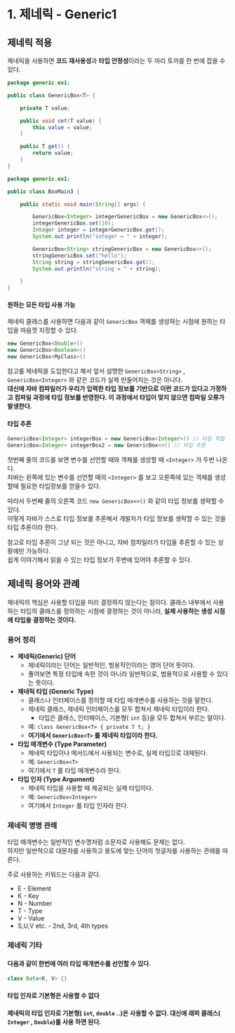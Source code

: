 # 1. 제네릭 - Generic1

## 제네릭 적용&#x20;

제네릭을 사용하면 **코드 재사용성**과 **타입 안정성**이라는 두 마리 토끼를 한 번에 잡을 수 있다.&#x20;

```java
package generic.ex1;

public class GenericBox<T> {

    private T value;

    public void set(T value) {
        this.value = value;
    }

    public T get() {
        return value;
    }
}
```

```java
package generic.ex1;

public class BoxMain3 {

    public static void main(String[] args) {

        GenericBox<Integer> integerGenericBox = new GenericBox<>();
        integerGenericBox.set(10);
        Integer integer = integerGenericBox.get();
        System.out.println("integer = " + integer);

        GenericBox<String> stringGenericBox = new GenericBox<>();
        stringGenericBox.set("hello");
        String string = stringGenericBox.get();
        System.out.println("string = " + string);

    }
}
```

#### 원하는 모든 타입 사용 가능&#x20;

제네릭 클래스를 사용하면 다음과 같이 `GenericBox` 객체를 생성하는 시점에 원하는 타입을 마음껏 지정할 수 있다.&#x20;

```java
new GenericBox<Double>()
new GenericBox<Boolean>()
new GenericBox<MyClass>()
```

참고롤 제네릭을 도입한다고 해서 앞서 설명한 `GenericBox<String>` , `GenericBox<Integer>` 와 같은 코드가 실제 만들어지는 것은 아니다. \
**대신에 자바 컴파일러가 우리가 입력한 타입 정보를 기반으로 이런 코드가 있다고 가정하 고 컴파일 과정에 타입 정보를 반영한다. 이 과정에서 타입이 맞지 않으면 컴파일 오류가 발생한다.**

#### **타입 추론**&#x20;

```java
GenericBox<Integer> integerBox = new GenericBox<Integer>() // 타입 직접 입력 
GenericBox<Integer> integerBox2 = new GenericBox<>() // 타입 추론
```

첫번째 줄의 코드를 보면 변수를 선언할 때와 객체를 생성할 때 `<Integer>` 가 두번 나온다.\
자바는 왼쪽에 있는 변수를 선언할 때의 `<Integer>` 를 보고 오른쪽에 있는 객체를 생성할때 필요한 타입정보를 얻을수 있다.

따라서 두번째 줄의 오른쪽 코드 `new GenericBox<>()` 와 같이 타입 정보를 생략할 수 있다. \
이렇게 자바가 스스로 타입 정보를 추론해서 개발자가 타입 정보를 생략할 수 있는 것을 타입 추론이라 한다.

참고로 타입 추론이 그냥 되는 것은 아니고, 자바 컴파일러가 타입을 추론할 수 있는 상황에만 가능하다. \
쉽게 이야기해서 읽을 수 있는 타입 정보가 주변에 있어야 추론할 수 있다.

## 제네릭 용어와 관례&#x20;

제네릭의 핵심은 사용할 타입을 미리 결정하지 않는다는 점이다. 클래스 내부에서 사용하는 타입의 클래스를 정의하는 시점에 결정하는 것이 아니라, **실제 사용하는 생성 시점에 타입을 결정하는 것이다.**&#x20;

### **용어 정리**&#x20;

* **제네릭(Generic) 단어**
  * 제네릭이라는 단어는 일반적인, 범용적인이라는 영어 단어 뜻이다.
  * 풀어보면 특정 타입에 속한 것이 아니라 일반적으로, 범용적으로 사용할 수 있다는 뜻이다.
* **제네릭 타입 (Generic Type)**
  * 클래스나 인터페이스를 정의할 때 타입 매개변수를 사용하는 것을 말한다.&#x20;
  * 제네릭 클래스, 제네릭 인터페이스를 모두 합쳐서 제네릭 타입이라 한다.
    * 타입은 클래스, 인터페이스, 기본형( `int` 등)을 모두 합쳐서 부르는 말이다.&#x20;
  * 예: `class GenericBox<T> { private T t; }`
  * **여기에서 `GenericBox<T>` 를 제네릭 타입이라 한다.**
* **타입 매개변수 (Type Parameter)**
  * 제네릭 타입이나 메서드에서 사용되는 변수로, 실제 타입으로 대체된다.&#x20;
  * 예: `GenericBox<T>`
  * 여기에서 `T` 를 타입 매개변수라 한다.
* **타입 인자 (Type Argument)**
  * 제네릭 타입을 사용할 때 제공되는 실제 타입이다.&#x20;
  * 예: `GenericBox<Integer>`
  * 여기에서 `Integer` 를 타입 인자라 한다.

### 제네릭 명명 관례&#x20;

타입 매개변수는 일반적인 변수명처럼 소문자로 사용해도 문제는 없다.\
하지만 일반적으로 대문자를 사용하고 용도에 맞는 단어의 첫글자를 사용하는 관례를 따른다.

주로 사용하는 키워드는 다음과 같다.&#x20;

* E - Element
* K - Key
* N - Number
* T - Type
* V - Value
* S,U,V etc. - 2nd, 3rd, 4th types

### 제네릭 기타

#### 다음과 같이 한번에 여러 타입 매개변수를 선언할 수 있다.&#x20;

```java
class Data<K, V> {}
```

#### 타입 인자로 기본형은 사용할 수 없다

#### 제네릭의 타입 인자로 기본형( `int`, `double` ..)은 사용할 수 없다. 대신에 래퍼 클래스( `Integer` , `Double`)를 사용 하면 된다.
